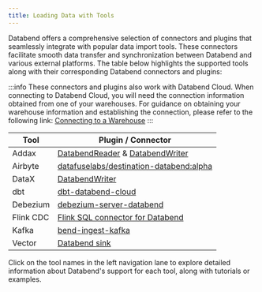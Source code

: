 ```yaml
---
title: Loading Data with Tools
---
```


Databend offers a comprehensive selection of connectors and plugins that seamlessly integrate with popular data import tools. These connectors facilitate smooth data transfer and synchronization between Databend and various external platforms. The table below highlights the supported tools along with their corresponding Databend connectors and plugins:

:::info
These connectors and plugins also work with Databend Cloud. When connecting to Databend Cloud, you will need the connection information obtained from one of your warehouses. For guidance on obtaining your warehouse information and establishing the connection, please refer to the following link: [Connecting to a Warehouse](https://docs.databend.com/using-databend-cloud/warehouses/#connecting)
:::

| Tool      	| Plugin / Connector                                                                                                                                                 	|
|-----------	|--------------------------------------------------------------------------------------------------------------------------------------------------------------------	|
| Addax     	| [DatabendReader](https://wgzhao.github.io/Addax/develop/reader/databendreader/) &  [DatabendWriter](https://wgzhao.github.io/Addax/develop/writer/databendwriter/) 	|
| Airbyte   	| [datafuselabs/destination-databend:alpha](https://hub.docker.com/r/airbyte/destination-databend)                                                                   	|
| DataX     	| [DatabendWriter](https://github.com/alibaba/DataX/blob/master/databendwriter/doc/databendwriter.md)                                                                	|
| dbt       	| [dbt-databend-cloud](https://github.com/databendcloud/dbt-databend)                                                                                                	|
| Debezium       	| [debezium-server-databend](https://github.com/databendcloud/debezium-server-databend)                                                                                    	|
| Flink CDC 	| [Flink SQL connector for Databend](https://github.com/databendcloud/flink-connector-databend)                                                                      	|
| Kafka     	| [bend-ingest-kafka](https://github.com/databendcloud/bend-ingest-kafka)                                                                                            	|
| Vector    	| [Databend sink](https://vector.dev/docs/reference/configuration/sinks/databend/)                                                                                   	|

Click on the tool names in the left navigation lane to explore detailed information about Databend's support for each tool, along with tutorials or examples.